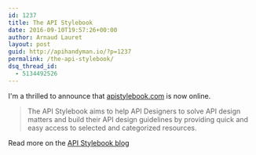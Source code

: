 ```yaml
---
id: 1237
title: The API Stylebook
date: 2016-09-10T19:57:26+00:00
author: Arnaud Lauret
layout: post
guid: http://apihandyman.io/?p=1237
permalink: /the-api-stylebook/
dsq_thread_id:
  - 5134492526
---
```

I'm a thrilled to announce that [apistylebook.com](http://apistylebook.com) is now online.

> The API Stylebook aims to help API Designers to solve API design matters and build their API design guidelines by providing quick and easy access to selected and categorized resources.

Read more on the [API Stylebook blog](http://apistylebook.com/blog/the-api-stylebook)
